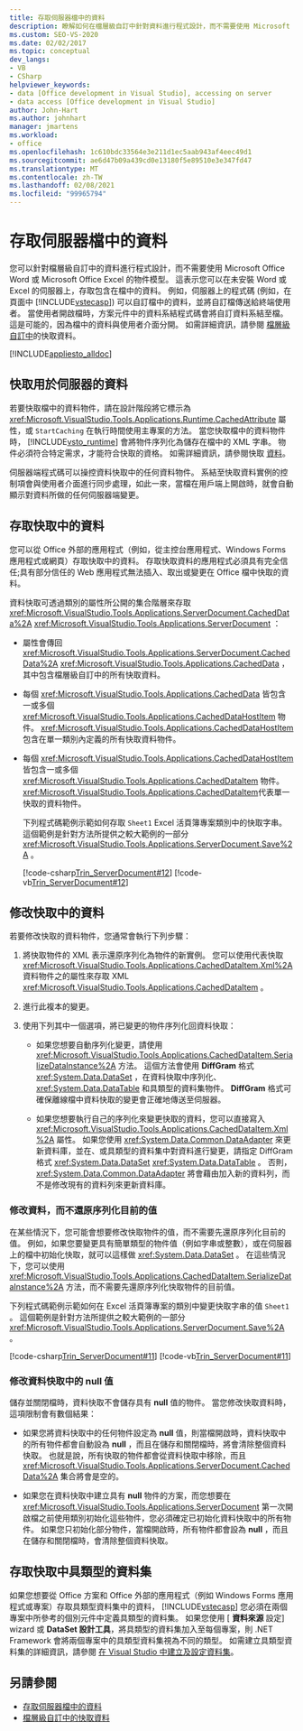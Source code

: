 ```yaml
---
title: 存取伺服器檔中的資料
description: 瞭解如何在檔層級自訂中針對資料進行程式設計，而不需要使用 Microsoft Office Word 或 Microsoft Office Excel 的物件模型。
ms.custom: SEO-VS-2020
ms.date: 02/02/2017
ms.topic: conceptual
dev_langs:
- VB
- CSharp
helpviewer_keywords:
- data [Office development in Visual Studio], accessing on server
- data access [Office development in Visual Studio]
author: John-Hart
ms.author: johnhart
manager: jmartens
ms.workload:
- office
ms.openlocfilehash: 1c610bdc33564e3e211d1ec5aab943af4eec49d1
ms.sourcegitcommit: ae6d47b09a439cd0e13180f5e89510e3e347fd47
ms.translationtype: MT
ms.contentlocale: zh-TW
ms.lasthandoff: 02/08/2021
ms.locfileid: "99965794"
---
```

# <a name="access-data-in-documents-on-the-server"></a>存取伺服器檔中的資料
  您可以針對檔層級自訂中的資料進行程式設計，而不需要使用 Microsoft Office Word 或 Microsoft Office Excel 的物件模型。 這表示您可以在未安裝 Word 或 Excel 的伺服器上，存取包含在檔中的資料。 例如，伺服器上的程式碼 (例如，在頁面中 [!INCLUDE[vstecasp](../sharepoint/includes/vstecasp-md.md)]) 可以自訂檔中的資料，並將自訂檔傳送給終端使用者。 當使用者開啟檔時，方案元件中的資料系結程式碼會將自訂資料系結至檔。 這是可能的，因為檔中的資料與使用者介面分開。 如需詳細資訊，請參閱 [檔層級自訂中](../vsto/cached-data-in-document-level-customizations.md)的快取資料。

 [!INCLUDE[appliesto_alldoc](../vsto/includes/appliesto-alldoc-md.md)]

## <a name="cache-data-for-use-on-a-server"></a>快取用於伺服器的資料
 若要快取檔中的資料物件，請在設計階段將它標示為 <xref:Microsoft.VisualStudio.Tools.Applications.Runtime.CachedAttribute> 屬性，或 `StartCaching` 在執行時間使用主專案的方法。 當您快取檔中的資料物件時， [!INCLUDE[vsto_runtime](../vsto/includes/vsto-runtime-md.md)] 會將物件序列化為儲存在檔中的 XML 字串。 物件必須符合特定需求，才能符合快取的資格。 如需詳細資訊，請參閱快取 [資料](../vsto/caching-data.md)。

 伺服器端程式碼可以操控資料快取中的任何資料物件。 系結至快取資料實例的控制項會與使用者介面進行同步處理，如此一來，當檔在用戶端上開啟時，就會自動顯示對資料所做的任何伺服器端變更。

## <a name="access-data-in-the-cache"></a>存取快取中的資料
 您可以從 Office 外部的應用程式（例如，從主控台應用程式、Windows Forms 應用程式或網頁）存取快取中的資料。 存取快取資料的應用程式必須具有完全信任;具有部分信任的 Web 應用程式無法插入、取出或變更在 Office 檔中快取的資料。

 資料快取可透過類別的屬性所公開的集合階層來存取 <xref:Microsoft.VisualStudio.Tools.Applications.ServerDocument.CachedData%2A> <xref:Microsoft.VisualStudio.Tools.Applications.ServerDocument> ：

- 屬性會傳回 <xref:Microsoft.VisualStudio.Tools.Applications.ServerDocument.CachedData%2A> <xref:Microsoft.VisualStudio.Tools.Applications.CachedData> ，其中包含檔層級自訂中的所有快取資料。

- 每個 <xref:Microsoft.VisualStudio.Tools.Applications.CachedData> 皆包含一或多個 <xref:Microsoft.VisualStudio.Tools.Applications.CachedDataHostItem> 物件。 <xref:Microsoft.VisualStudio.Tools.Applications.CachedDataHostItem>包含在單一類別內定義的所有快取資料物件。

- 每個 <xref:Microsoft.VisualStudio.Tools.Applications.CachedDataHostItem> 皆包含一或多個 <xref:Microsoft.VisualStudio.Tools.Applications.CachedDataItem> 物件。 <xref:Microsoft.VisualStudio.Tools.Applications.CachedDataItem>代表單一快取的資料物件。

  下列程式碼範例示範如何存取 `Sheet1` Excel 活頁簿專案類別中的快取字串。 這個範例是針對方法所提供之較大範例的一部分 <xref:Microsoft.VisualStudio.Tools.Applications.ServerDocument.Save%2A> 。

  [!code-csharp[Trin_ServerDocument#12](../vsto/codesnippet/CSharp/Trin_ServerDocument/Form1.cs#12)]
  [!code-vb[Trin_ServerDocument#12](../vsto/codesnippet/VisualBasic/Trin_ServerDocument/Form1.vb#12)]

## <a name="modify-data-in-the-cache"></a>修改快取中的資料
 若要修改快取的資料物件，您通常會執行下列步驟：

1. 將快取物件的 XML 表示還原序列化為物件的新實例。 您可以使用代表快取 <xref:Microsoft.VisualStudio.Tools.Applications.CachedDataItem.Xml%2A> 資料物件之的屬性來存取 XML <xref:Microsoft.VisualStudio.Tools.Applications.CachedDataItem> 。

2. 進行此複本的變更。

3. 使用下列其中一個選項，將已變更的物件序列化回資料快取：

    - 如果您想要自動序列化變更，請使用 <xref:Microsoft.VisualStudio.Tools.Applications.CachedDataItem.SerializeDataInstance%2A> 方法。 這個方法會使用 **DiffGram** 格式 <xref:System.Data.DataSet> ，在資料快取中序列化、 <xref:System.Data.DataTable> 和具類型的資料集物件。 **DiffGram** 格式可確保離線檔中資料快取的變更會正確地傳送至伺服器。

    - 如果您想要執行自己的序列化來變更快取的資料，您可以直接寫入 <xref:Microsoft.VisualStudio.Tools.Applications.CachedDataItem.Xml%2A> 屬性。 如果您使用 <xref:System.Data.Common.DataAdapter> 來更新資料庫，並在、或具類型的資料集中對資料進行變更，請指定 DiffGram 格式 <xref:System.Data.DataSet> <xref:System.Data.DataTable> 。 否則， <xref:System.Data.Common.DataAdapter> 將會藉由加入新的資料列，而不是修改現有的資料列來更新資料庫。

### <a name="modify-data-without-deserializing-the-current-value"></a>修改資料，而不還原序列化目前的值
 在某些情況下，您可能會想要修改快取物件的值，而不需要先還原序列化目前的值。 例如，如果您要變更具有簡單類型的物件值（例如字串或整數），或在伺服器上的檔中初始化快取，就可以這樣做 <xref:System.Data.DataSet> 。 在這些情況下，您可以使用 <xref:Microsoft.VisualStudio.Tools.Applications.CachedDataItem.SerializeDataInstance%2A> 方法，而不需要先還原序列化快取物件的目前值。

 下列程式碼範例示範如何在 Excel 活頁簿專案的類別中變更快取字串的值 `Sheet1` 。 這個範例是針對方法所提供之較大範例的一部分 <xref:Microsoft.VisualStudio.Tools.Applications.ServerDocument.Save%2A> 。

 [!code-csharp[Trin_ServerDocument#11](../vsto/codesnippet/CSharp/Trin_ServerDocument/Form1.cs#11)]
 [!code-vb[Trin_ServerDocument#11](../vsto/codesnippet/VisualBasic/Trin_ServerDocument/Form1.vb#11)]

### <a name="modify-null-values-in-the-data-cache"></a>修改資料快取中的 null 值
 儲存並關閉檔時，資料快取不會儲存具有 **null** 值的物件。 當您修改快取資料時，這項限制會有數個結果：

- 如果您將資料快取中的任何物件設定為 **null** 值，則當檔開啟時，資料快取中的所有物件都會自動設為 **null** ，而且在儲存和關閉檔時，將會清除整個資料快取。 也就是說，所有快取的物件都會從資料快取中移除，而且 <xref:Microsoft.VisualStudio.Tools.Applications.ServerDocument.CachedData%2A> 集合將會是空的。

- 如果您在資料快取中建立具有 **null** 物件的方案，而您想要在 <xref:Microsoft.VisualStudio.Tools.Applications.ServerDocument> 第一次開啟檔之前使用類別初始化這些物件，您必須確定已初始化資料快取中的所有物件。 如果您只初始化部分物件，當檔開啟時，所有物件都會設為 **null** ，而且在儲存和關閉檔時，會清除整個資料快取。

## <a name="access-typed-datasets-in-the-cache"></a>存取快取中具類型的資料集
 如果您想要從 Office 方案和 Office 外部的應用程式（例如 Windows Forms 應用程式或專案）存取具類型資料集中的資料， [!INCLUDE[vstecasp](../sharepoint/includes/vstecasp-md.md)] 您必須在兩個專案中所參考的個別元件中定義具類型的資料集。 如果您使用 [ **資料來源** 設定] wizard 或 **DataSet 設計工具**，將具類型的資料集加入至每個專案，則 .NET Framework 會將兩個專案中的具類型資料集視為不同的類型。 如需建立具類型資料集的詳細資訊，請參閱 [在 Visual Studio 中建立及設定資料集](../data-tools/create-and-configure-datasets-in-visual-studio.md)。

## <a name="see-also"></a>另請參閱

- [存取伺服器檔中的資料](../vsto/accessing-data-in-documents-on-the-server.md)
- [檔層級自訂中的快取資料](../vsto/cached-data-in-document-level-customizations.md)